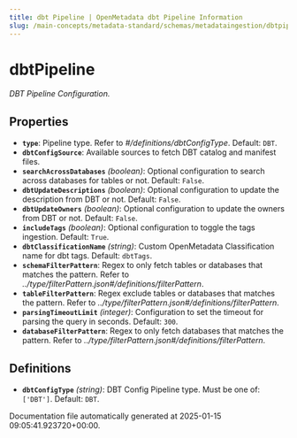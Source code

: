 ```yaml
---
title: dbt Pipeline | OpenMetadata dbt Pipeline Information
slug: /main-concepts/metadata-standard/schemas/metadataingestion/dbtpipeline
---
```


# dbtPipeline

*DBT Pipeline Configuration.*

## Properties

- **`type`**: Pipeline type. Refer to *#/definitions/dbtConfigType*. Default: `DBT`.
- **`dbtConfigSource`**: Available sources to fetch DBT catalog and manifest files.
- **`searchAcrossDatabases`** *(boolean)*: Optional configuration to search across databases for tables or not. Default: `False`.
- **`dbtUpdateDescriptions`** *(boolean)*: Optional configuration to update the description from DBT or not. Default: `False`.
- **`dbtUpdateOwners`** *(boolean)*: Optional configuration to update the owners from DBT or not. Default: `False`.
- **`includeTags`** *(boolean)*: Optional configuration to toggle the tags ingestion. Default: `True`.
- **`dbtClassificationName`** *(string)*: Custom OpenMetadata Classification name for dbt tags. Default: `dbtTags`.
- **`schemaFilterPattern`**: Regex to only fetch tables or databases that matches the pattern. Refer to *../type/filterPattern.json#/definitions/filterPattern*.
- **`tableFilterPattern`**: Regex exclude tables or databases that matches the pattern. Refer to *../type/filterPattern.json#/definitions/filterPattern*.
- **`parsingTimeoutLimit`** *(integer)*: Configuration to set the timeout for parsing the query in seconds. Default: `300`.
- **`databaseFilterPattern`**: Regex to only fetch databases that matches the pattern. Refer to *../type/filterPattern.json#/definitions/filterPattern*.
## Definitions

- **`dbtConfigType`** *(string)*: DBT Config Pipeline type. Must be one of: `['DBT']`. Default: `DBT`.


Documentation file automatically generated at 2025-01-15 09:05:41.923720+00:00.
